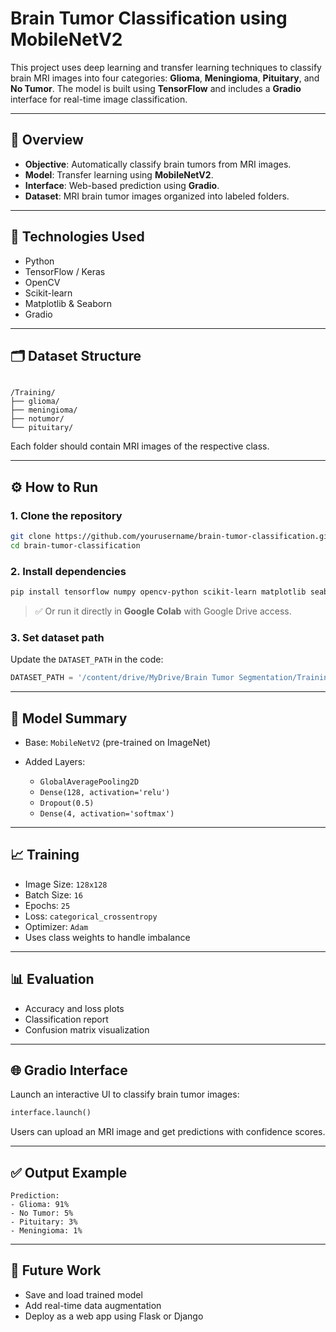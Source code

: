 # Brain Tumor Classification using MobileNetV2

This project uses deep learning and transfer learning techniques to classify brain MRI images into four categories: **Glioma**, **Meningioma**, **Pituitary**, and **No Tumor**. The model is built using **TensorFlow** and includes a **Gradio** interface for real-time image classification.

---

## 📌 Overview

- **Objective**: Automatically classify brain tumors from MRI images.
- **Model**: Transfer learning using **MobileNetV2**.
- **Interface**: Web-based prediction using **Gradio**.
- **Dataset**: MRI brain tumor images organized into labeled folders.

---

## 🧠 Technologies Used

- Python
- TensorFlow / Keras
- OpenCV
- Scikit-learn
- Matplotlib & Seaborn
- Gradio

---

## 🗂️ Dataset Structure

```

/Training/
├── glioma/
├── meningioma/
├── notumor/
└── pituitary/

````

Each folder should contain MRI images of the respective class.

---

## ⚙️ How to Run

### 1. Clone the repository

```bash
git clone https://github.com/yourusername/brain-tumor-classification.git
cd brain-tumor-classification
````

### 2. Install dependencies

```bash
pip install tensorflow numpy opencv-python scikit-learn matplotlib seaborn gradio
```

> ✅ Or run it directly in **Google Colab** with Google Drive access.

### 3. Set dataset path

Update the `DATASET_PATH` in the code:

```python
DATASET_PATH = '/content/drive/MyDrive/Brain Tumor Segmentation/Training'
```

---

## 🧬 Model Summary

* Base: `MobileNetV2` (pre-trained on ImageNet)
* Added Layers:

  * `GlobalAveragePooling2D`
  * `Dense(128, activation='relu')`
  * `Dropout(0.5)`
  * `Dense(4, activation='softmax')`

---

## 📈 Training

* Image Size: `128x128`
* Batch Size: `16`
* Epochs: `25`
* Loss: `categorical_crossentropy`
* Optimizer: `Adam`
* Uses class weights to handle imbalance

---

## 📊 Evaluation

* Accuracy and loss plots
* Classification report
* Confusion matrix visualization

---

## 🌐 Gradio Interface

Launch an interactive UI to classify brain tumor images:

```python
interface.launch()
```

Users can upload an MRI image and get predictions with confidence scores.

---

## ✅ Output Example

```
Prediction:
- Glioma: 91%
- No Tumor: 5%
- Pituitary: 3%
- Meningioma: 1%
```

---

## 📌 Future Work

* Save and load trained model
* Add real-time data augmentation
* Deploy as a web app using Flask or Django


